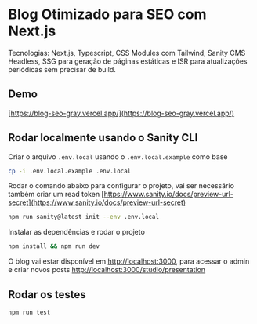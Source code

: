 # Blog Otimizado para SEO com Next.js

Tecnologias: Next.js, Typescript, CSS Modules com Tailwind, Sanity CMS Headless, SSG para geração de páginas estáticas e ISR para atualizações periódicas sem precisar de build.

## Demo

[https://blog-seo-gray.vercel.app/](https://blog-seo-gray.vercel.app/)

## Rodar localmente usando o Sanity CLI

Criar o arquivo `.env.local` usando o `.env.local.example` como base

```bash
cp -i .env.local.example .env.local
```

Rodar o comando abaixo para configurar o projeto, vai ser necessário também criar um read token [https://www.sanity.io/docs/preview-url-secret](https://www.sanity.io/docs/preview-url-secret)

```bash
npm run sanity@latest init --env .env.local
```

Instalar as dependências e rodar o projeto

```bash
npm install && npm run dev
```

O blog vai estar disponível em [http://localhost:3000](http://localhost:3000), para acessar o admin e criar novos posts [http://localhost:3000/studio/presentation](http://localhost:3000/studio/presentation)

## Rodar os testes

```bash
npm run test
```
